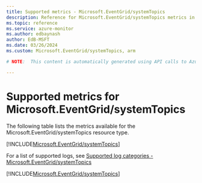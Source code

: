 ```yaml
---
title: Supported metrics - Microsoft.EventGrid/systemTopics
description: Reference for Microsoft.EventGrid/systemTopics metrics in Azure Monitor.
ms.topic: reference
ms.service: azure-monitor
ms.author: edbaynash
author: EdB-MSFT
ms.date: 03/26/2024
ms.custom: Microsoft.EventGrid/systemTopics, arm

# NOTE:  This content is automatically generated using API calls to Azure. Any edits made on these files will be overwritten in the next run of the script. 

---
```


  
# Supported metrics for Microsoft.EventGrid/systemTopics
  
The following table lists the metrics available for the Microsoft.EventGrid/systemTopics resource type.  
  
  
[!INCLUDE[Microsoft.EventGrid/systemTopics](./includes/metrics-headings-include.md)]  
  
  
  
For a list of supported logs, see [Supported log categories - Microsoft.EventGrid/systemTopics](../supported-logs/microsoft-eventgrid-systemtopics-logs.md)  
  
 

[!INCLUDE[Microsoft.EventGrid/systemTopics](./includes/microsoft-eventgrid-systemtopics-metrics-include.md)]
